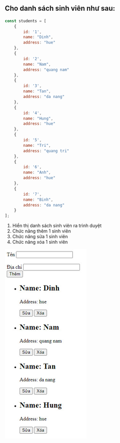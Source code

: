 ## Cho danh sách sinh viên như sau:

```js
const students = [
    {
        id: '1',
        name: "Dinh",
        address: "hue"
    },
    {
        id: '2',
        name: "Nam",
        address: "quang nam"
    },
    {
        id: '3',
        name: "Tan",
        address: "da nang"
    },
    {
        id: '4',
        name: "Hung",
        address: "hue"
    },
    {
        id: '5',
        name: "Tri",
        address: "quang tri"
    },
    {
        id: '6',
        name: "Anh",
        address: "hue"
    },
    {
        id: '7',
        name: "Binh",
        address: "da nang"
    }
];
```

1. Hiển thị danh sách sinh viên ra trình duyệt
2. Chức năng thêm 1 sinh viên
3. Chức năng sửa 1 sinh viên
4. Chức năng xóa 1 sinh viên

![](image.jpg)